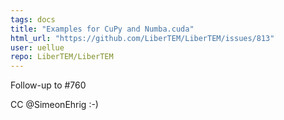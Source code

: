 ```yaml
---
tags: docs
title: "Examples for CuPy and Numba.cuda"
html_url: "https://github.com/LiberTEM/LiberTEM/issues/813"
user: uellue
repo: LiberTEM/LiberTEM
---
```


Follow-up to #760

CC @SimeonEhrig :-)